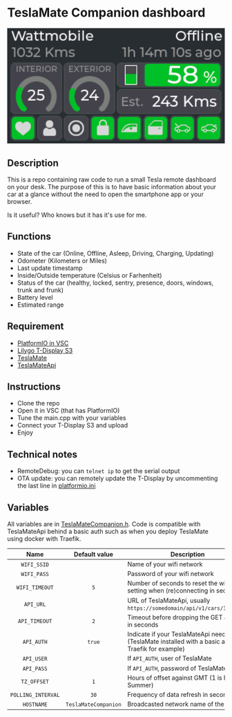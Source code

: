 # TeslaMate Companion dashboard

![main](img/main.png)

## Description
This is a repo containing raw code to run a small Tesla remote dashboard on your desk. The purpose of this is to have basic information about your car at a glance without the need to open the smartphone app or your browser.

Is it useful? Who knows but it has it's use for me.

## Functions
- State of the car (Online, Offline, Asleep, Driving, Charging, Updating)
- Odometer (Kilometers or Miles)
- Last update timestamp
- Inside/Outside temperature (Celsius or Farhenheit)
- Status of the car (healthy, locked, sentry, presence, doors, windows, trunk and frunk)
- Battery level
- Estimated range

## Requirement
- [PlatformIO in VSC](https://platformio.org/)
- [Lilygo T-Display S3](https://www.lilygo.cc/products/t-display-s3)
- [TeslaMate](https://github.com/teslamate-org/teslamate)
- [TeslaMateApi](https://github.com/tobiasehlert/teslamateapi)

## Instructions
- Clone the repo
- Open it in VSC (that has PlatformIO)
- Tune the main.cpp with your variables
- Connect your T-Display S3 and upload
- Enjoy

## Technical notes
- RemoteDebug: you can `telnet ip` to get the serial output
- OTA update: you can remotely update the T-Display by uncommenting the last line in [platformio.ini](./platformio.ini)

## Variables

All variables are in [TeslaMateCompanion.h](./include/TeslaMateCompanion.h).
Code is compatible with TeslaMateApi behind a basic auth such as when you deploy TeslaMate using docker with Traefik.

| Name | Default value | Description
|:-:|:-:|--|
|`WIFI_SSID`||Name of your wifi network|
|`WIFI_PASS`||Password of your wifi network|
|`WIFI_TIMEOUT`|`5`|Number of seconds to reset the wifi setting when (re)connecting in seconds|
|`API_URL`||URL of TeslaMateApi, usually `https://somedomain/api/v1/cars/1/status`|
|`API_TIMEOUT`|`2`|Timeout before dropping the GET attempt in seconds|
|`API_AUTH`|`true`|Indicate if your TeslaMateApi need auth (TeslaMate installed with a basic auth by Traefik for example)|
|`API_USER`||If `API_AUTH`, user of TeslaMate|
|`API_PASS`||If `API_AUTH`, password of TeslaMate|
|`TZ_OFFSET`|`1`|Hours of offset against GMT (1 is France Summer)|
|`POLLING_INTERVAL`|`30`|Frequency of data refresh in seconds|
|`HOSTNAME`|`TeslaMateCompanion`|Broadcasted network name of the device|